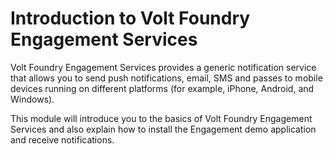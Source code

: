 # Introduction to Volt Foundry Engagement Services

Volt Foundry Engagement Services provides a generic notification service that allows you to send push notifications, email, SMS and passes to mobile devices running on different platforms (for example, iPhone, Android, and Windows).

This module will introduce you to the basics of Volt Foundry Engagement Services and also explain how to install the Engagement demo application and receive notifications.

